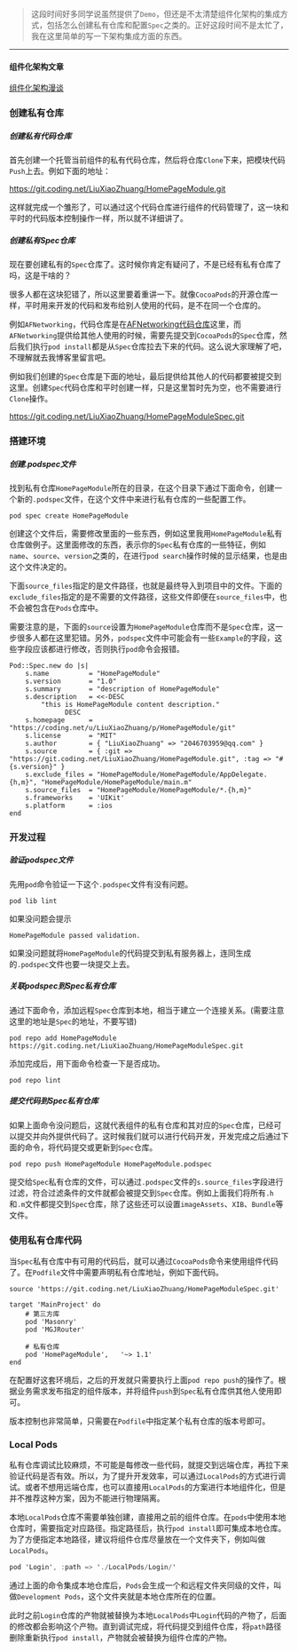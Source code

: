 > 这段时间好多同学说虽然提供了`Demo`，但还是不太清楚组件化架构的集成方式，包括怎么创建私有仓库和配置`Spec`之类的。正好这段时间不是太忙了，我在这里简单的写一下架构集成方面的东西。

***

#### 组件化架构文章

[组件化架构漫谈](https://www.jianshu.com/p/67a6004f6930)



### 创建私有仓库

##### 创建私有代码仓库

首先创建一个托管当前组件的私有代码仓库，然后将仓库`Clone`下来，把模块代码`Push`上去。例如下面的地址：

https://git.coding.net/LiuXiaoZhuang/HomePageModule.git

这样就完成一个雏形了，可以通过这个代码仓库进行组件的代码管理了，这一块和平时的代码版本控制操作一样，所以就不详细讲了。

##### 创建私有Spec仓库

现在要创建私有的`Spec`仓库了。这时候你肯定有疑问了，不是已经有私有仓库了吗，这是干啥的？

很多人都在这块犯错了，所以这里要着重讲一下。就像`CocoaPods`的开源仓库一样，平时用来开发的代码和发布给别人使用的代码，是不在同一个仓库的。

例如`AFNetworking`，代码仓库是在[AFNetworking代码仓库](https://github.com/AFNetworking/AFNetworking.git)这里，而`AFNetworking`提供给其他人使用的时候，需要先提交到`CocoaPods`的`Spec`仓库，然后我们执行`pod install`都是从`Spec`仓库拉去下来的代码。这么说大家理解了吧，不理解就去我博客里留言吧。

例如我们创建的`Spec`仓库是下面的地址，最后提供给其他人的代码都要被提交到这里。创建`Spec`代码仓库和平时创建一样，只是这里暂时先为空，也不需要进行`Clone`操作。

https://git.coding.net/LiuXiaoZhuang/HomePageModuleSpec.git

### 搭建环境

##### 创建.podspec文件

找到私有仓库`HomePageModule`所在的目录，在这个目录下通过下面命令，创建一个新的`.podspec`文件，在这个文件中来进行私有仓库的一些配置工作。

```
pod spec create HomePageModule
```

创建这个文件后，需要修改里面的一些东西，例如这里我用`HomePageModule`私有仓库做例子。这里面修改的东西，表示你的`Spec`私有仓库的一些特征，例如`name`、`source`、`version`之类的，在进行`pod search`操作时候的显示结果，也是由这个文件决定的。

下面`source_files`指定的是文件路径，也就是最终导入到项目中的文件。下面的`exclude_files`指定的是不需要的文件路径，这些文件即便在`source_files`中，也不会被包含在`Pods`仓库中。

需要注意的是，下面的`source`设置为`HomePageModule`仓库而不是`Spec`仓库，这一步很多人都在这里犯错。另外，`podspec`文件中可能会有一些`Example`的字段，这些字段应该都进行修改，否则执行`pod`命令会报错。

	Pod::Spec.new do |s|
		s.name          = "HomePageModule"
		s.version       = "1.0"
		s.summary       = "description of HomePageModule"
		s.description   = <<-DESC
			"this is HomePageModule content description."
	              DESC
		s.homepage      = "https://coding.net/u/LiuXiaoZhuang/p/HomePageModule/git"
		s.license       = "MIT"
		s.author        = { "LiuXiaoZhuang" => "2046703959@qq.com" }
		s.source        = { :git => "https://git.coding.net/LiuXiaoZhuang/HomePageModule.git", :tag => "#{s.version}" }
		s.exclude_files = "HomePageModule/HomePageModule/AppDelegate.{h,m}", "HomePageModule/HomePageModule/main.m"
		s.source_files  = "HomePageModule/HomePageModule/*.{h,m}"
		s.frameworks    = 'UIKit'
		s.platform      = :ios
	end

### 开发过程

##### 验证podspec文件

先用`pod`命令验证一下这个`.podspec`文件有没有问题。

```
pod lib lint
```

如果没问题会提示

```
HomePageModule passed validation.
```

如果没问题就将`HomePageModule`的代码提交到私有服务器上，连同生成的`.podspec`文件也要一块提交上去。

##### 关联podspec到Spec私有仓库

通过下面命令，添加远程`Spec`仓库到本地，相当于建立一个连接关系。(需要注意这里的地址是`Spec`的地址，不要写错)

```
pod repo add HomePageModule https://git.coding.net/LiuXiaoZhuang/HomePageModuleSpec.git
```

添加完成后，用下面命令检查一下是否成功。

```
pod repo lint
```

##### 提交代码到Spec私有仓库

如果上面命令没问题后，这就代表组件的私有仓库和其对应的`Spec`仓库，已经可以提交并向外提供代码了。这时候我们就可以进行代码开发，开发完成之后通过下面的命令，将代码提交或更新到`Spec`仓库。

```
pod repo push HomePageModule HomePageModule.podspec
```

提交给`Spec`私有仓库的文件，可以通过`.podspec`文件的`s.source_files`字段进行过滤，符合过滤条件的文件就都会被提交到`Spec`仓库。例如上面我们将所有`.h`和`.m`文件都提交到`Spec`仓库，除了这些还可以设置`imageAssets`、`XIB`、`Bundle`等文件。

### 使用私有仓库代码

当`Spec`私有仓库中有可用的代码后，就可以通过`CocoaPods`命令来使用组件代码了。在`Podfile`文件中需要声明私有仓库地址，例如下面代码。

	source 'https://git.coding.net/LiuXiaoZhuang/HomePageModuleSpec.git'

	target 'MainProject' do
	    # 第三方库
	    pod 'Masonry'
	    pod 'MGJRouter'
	
	    # 私有仓库
	    pod 'HomePageModule',   '~> 1.1'
	end
在配置好这套环境后，之后的开发就只需要执行上面`pod repo push`的操作了。根据业务需求发布指定的组件版本，并将组件`push`到`Spec`私有仓库供其他人使用即可。

版本控制也非常简单，只需要在`Podfile`中指定某个私有仓库的版本号即可。

### Local Pods

私有仓库调试比较麻烦，不可能是每修改一些代码，就提交到远端仓库，再拉下来验证代码是否有效。所以，为了提升开发效率，可以通过`LocalPods`的方式进行调试。或者不想用远端仓库，也可以直接用`LocalPods`的方案进行本地组件化，但是并不推荐这种方案，因为不能进行物理隔离。

本地`LocalPods`仓库不需要单独创建，直接用之前的组件仓库。在`pods`中使用本地仓库时，需要指定对应路径。指定路径后，执行`pod install`即可集成本地仓库。为了方便指定本地路径，建议将组件仓库尽量放在一个文件夹下，例如叫做`LocalPods`。

```objective-c
pod 'Login', :path => './LocalPods/Login/'
```

通过上面的命令集成本地仓库后，`Pods`会生成一个和远程文件夹同级的文件，叫做`Development Pods`，这个文件夹就是本地仓库所在的位置。

此时之前`Login`仓库的产物就被替换为本地`LocalPods`中`Login`代码的产物了，后面的修改都会影响这个产物。直到调试完成，将代码提交到组件仓库，将`path`路径删除重新执行`pod install`，产物就会被替换为组件仓库的产物。





















